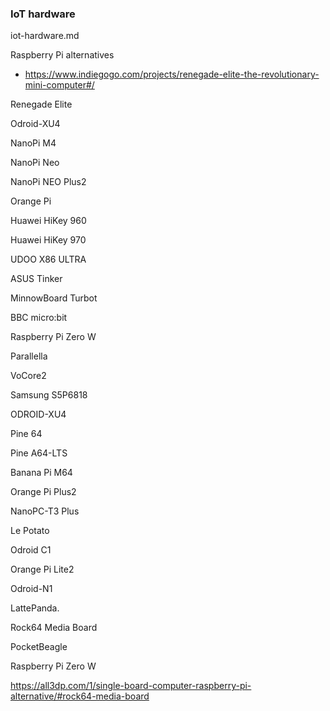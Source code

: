 ### IoT hardware

iot-hardware.md 

Raspberry Pi alternatives

*   https://www.indiegogo.com/projects/renegade-elite-the-revolutionary-mini-computer#/


Renegade Elite

Odroid-XU4

NanoPi M4

NanoPi Neo

NanoPi NEO Plus2

Orange Pi 

Huawei HiKey 960

Huawei HiKey 970

UDOO X86 ULTRA

ASUS Tinker

MinnowBoard Turbot

BBC micro:bit

Raspberry Pi Zero W

Parallella

VoCore2

Samsung S5P6818

ODROID-XU4

Pine 64

Pine A64-LTS

Banana Pi M64

Orange Pi Plus2

NanoPC-T3 Plus

Le Potato

Odroid C1

Orange Pi Lite2

Odroid-N1

LattePanda.

Rock64 Media Board

PocketBeagle

Raspberry Pi Zero W



https://all3dp.com/1/single-board-computer-raspberry-pi-alternative/#rock64-media-board

